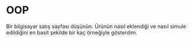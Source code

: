 # OOP
Bir bilgisayar  satış sayfası düşünün. Ürünün nasıl eklendiği ve nasıl simule edildiğini en basit şekilde bir kaç örneğiyle gösterdim.
